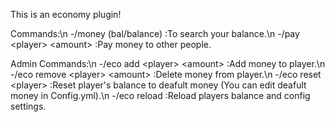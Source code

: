 This is an economy plugin!

Commands:\n
-/money (bal/balance) :To search your balance.\n
-/pay <player\> <amount\> :Pay money to other people.

Admin Commands:\n
-/eco add <player\> <amount\> :Add money to player.\n
-/eco remove <player\> <amount\> :Delete money from player.\n
-/eco reset <player\> :Reset player's balance to deafult money (You can edit deafult money in Config.yml).\n
-/eco reload :Reload players balance and config settings.
